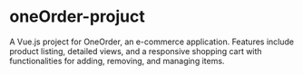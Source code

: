 # oneOrder-projuct
A Vue.js project for OneOrder, an e-commerce application. Features include product listing, detailed views, and a responsive shopping cart with functionalities for adding, removing, and managing items.
